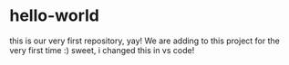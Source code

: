 # hello-world
this is our very first repository, yay!
We are adding to this project for the very first time :)
sweet, i changed this in vs code!